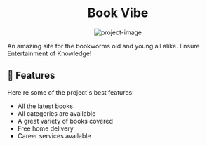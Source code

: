 <h1 align="center" id="title">Book Vibe</h1>

<p align="center"><img src="" alt="project-image"></p>

<p id="description">An amazing site for the bookworms old and young all alike. Ensure Entertainment of Knowledge!</p>

  
  
<h2>🧐 Features</h2>

Here're some of the project's best features:

*   All the latest books
*   All categories are available
*   A great variety of books covered
*   Free home delivery
*   Career services available